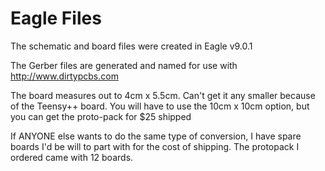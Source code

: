 # Eagle Files

The schematic and board files were created in Eagle v9.0.1

The Gerber files are generated and named for use with http://www.dirtypcbs.com

The board measures out to 4cm x 5.5cm. Can't get it any smaller because of the Teensy++ board.
You will have to use the 10cm x 10cm option, but you can get the proto-pack for $25 shipped

If ANYONE else wants to do the same type of conversion, I have spare boards I'd be will to part with for the cost of shipping. The protopack I ordered came with 12 boards.


